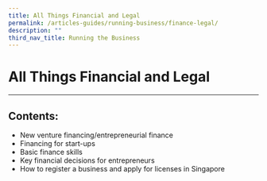```yaml
---
title: All Things Financial and Legal
permalink: /articles-guides/running-business/finance-legal/
description: ""
third_nav_title: Running the Business
---
```

# **All Things Financial and Legal**
---
## Contents:

* New venture financing/entrepreneurial finance
* Financing for start-ups
* Basic finance skills
* Key financial decisions for entrepreneurs
* How to register a business and apply for licenses in Singapore